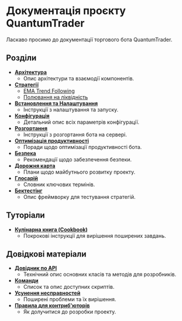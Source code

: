 # Документація проєкту QuantumTrader

Ласкаво просимо до документації торгового бота QuantumTrader.

## Розділи

*   **[Архітектура](./architecture/overview.md)**
    *   Опис архітектури та взаємодії компонентів.
*   **[Стратегії](./strategies/)**
    *   [EMA Trend Following](./strategies/ema_trend_following.md)
    *   [Полювання на ліквідність](./strategies/liquidity_hunting.md)
*   **[Встановлення та Налаштування](./setup/local_setup.md)**
    *   Інструкції з налаштування та запуску.
*   **[Конфігурація](./configuration.md)**
    *   Детальний опис всіх параметрів конфігурації.
*   **[Розгортання](./deployment.md)**
    *   Інструкції з розгортання бота на сервері.
*   **[Оптимізація продуктивності](./performance_tuning.md)**
    *   Поради щодо оптимізації продуктивності бота.
*   **[Безпека](./security.md)**
    *   Рекомендації щодо забезпечення безпеки.
*   **[Дорожня карта](./roadmap.md)**
    *   Плани щодо майбутнього розвитку проекту.
*   **[Глосарій](./glossary.md)**
    *   Словник ключових термінів.
*   **[Бектестінг](./backtesting.md)**
    *   Опис фреймворку для тестування стратегій.

## Туторіали

*   **[Кулінарна книга (Cookbook)](./cookbook.md)**
    *   Покрокові інструкції для вирішення поширених завдань.


## Довідкові матеріали

*   **[Довідник по API](./api_reference.md)**
    *   Технічний опис основних класів та методів для розробників.
*   **[Команди](./commands.md)**
    *   Список та опис доступних скриптів.
*   **[Усунення несправностей](./troubleshooting.md)**
    *   Поширені проблеми та їх вирішення.
*   **[Правила для контриб'юторів](./contributing.md)**
    *   Як долучитися до розробки проекту.
